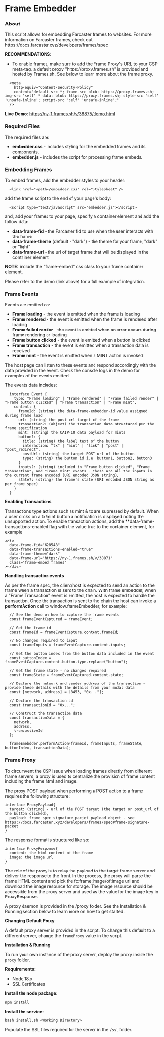 # Frame Embedder

### About

This script allows for embedding Farcaster frames to websites. For more information on Farcaster frames, check out https://docs.farcaster.xyz/developers/frames/spec

**RECOMMENDATIONS**:

- To enable frames, make sure to add the Frame Proxy's URL to your CSP meta-tag, a default proxy "https://proxy.frames.sh" is provided and hosted by Frames.sh. See below to learn more about the frame proxy.

```
  <meta
    http-equiv="Content-Security-Policy"
    content="default-src *; frame-src blob: https://proxy.frames.sh; img-src 'self' * data: blob: https://proxy.frames.sh; style-src 'self' 'unsafe-inline'; script-src 'self' 'unsafe-inline';"
  />
```

**Live Demo**: https://ny-1.frames.sh/v/38875/demo.html

### Required Files

The required files are:

- **embedder.css** - includes styling for the embedded frames and its components.
- **embedder.js** - includes the script for processing frame embeds.

### Embedding Frames

To embed frames, add the embedder styles to your header:

```
  <link href="<path>/embedder.css" rel="stylesheet" />
```

add the frame script to the end of your page's body:

```
  <script type="text/javascript" src="embedder.js"></script>
```

and, add your frames to your page, specify a container element and add the follow data:

- **data-frame-fid** - the Farcaster fid to use when the user interacts with the frame
- **data-frame-theme** (default - "dark") - the theme for your frame, "dark" or "light"
- **data-frame-url** - the url of target frame that will be displayed in the container element

**NOTE:** include the "frame-embed" css class to your frame container element.

Please refer to the demo (link above) for a full example of integration.

### Frame Events

Events are emitted on:

- **Frame loading** - the event is emitted when the frame is loading
- **Frame rendered** - the event is emitted when the frame is rendered after loading
- **Frame failed render** - the event is emitted when an error occurs during frame rendering or loading
- **Frame button clicked** - the event is emitted when a button is clicked
- **Frame transaction** - the event is emitted when a transaction data is received
- **Frame mint** - the event is emitted when a MINT action is invoked

The host page can listen to these events and respond accordingly with the data provided in the event. Check the console logs in the demo for examples of the events emitted.

The events data includes:

```
  interface Event {
    type: "Frame loading" | "Frame rendered" | "Frame failed render" | "Frame button clicked" | "Frame transaction" | "Frame mint",
    content: {
      frameId: (string) the data-frame-embedder-id value assigned during frame load
      url: (string) the post url target of the frame
      transaction?: (object) the transaction data structured per the frame specification
      mint: (string) the CAIP-10 data payload for mints
      button?: {
        title: (string) the label text of the button
        interaction: "tx" | "mint" | "link" | "post" | "post_redirect",
        postUrl: (string) the target POST url of the button
        type: (string) the button id i.e. button1, button2, button3
      }
      inputs?: (string) included in "Frame button clicked", "Frame transaction", and "Frame mint" events - these are all the inputs in the current frame encoded (URI encoded JSON string),
      state?: (string) the frame's state (URI encoded JSON string as per frame spec)
    }
  }
```

**Enabling Transactions**

Transactions type actions such as mint & tx are supressed by default. When a user clicks on a tx/mint button a notification is displayed noting the unsupported action. To enable transaction actions, add the \*\*data-frame-transactions-enabled flag with the value true to the container element, for example:

```
<div
  data-frame-fid="628548"
  data-frame-transactions-enabled="true"
  data-frame-theme="dark"
  data-frame-url="https://ny-1.frames.sh/v/38871"
  class="frame-embed frames"
></div>
```

**Handling transaction events**

As per the frame spec, the client/host is expected to send an action to the frame when a transaction is sent to the chain. With frame embedder, when a "Frame Transaction" event is emitted, the host is expected to handle the transaction. Once the transaction is sent to the chain the host can invoke a **performAction** call to window.frameEmbedder, for example:

```
  // See the demo on how to capture the frame events
  const frameEventCaptured = frameEvent;

  // Get the frame id
  const frameId = frameEventCapture.content.frameId;

  // No changes required to input
  const frameInputs = frameEventCapture.content.inputs;

  // Get the button index from the button data included in the event
  const buttonIndex = frameEventCapture.content.button.type.replace("button");

  // Get the frame state - no changes required
  const frameState = frameEventCaptured.content.state;

  // Declare the network and sender address of the transaction - provide these details with the details from your modal data
  const [network, address] = [8453, "0x..."];

  // Declare the transaction id
  const transactionId = "0x...";

  // Construct the transaction data
  const transactionData = {
    network,
    address,
    transactionId
  };

  frameEmebdder.performAction(frameId, frameInputs, frameState, buttonIndex, transactionData);
```

### Frame Proxy

To circumvent the CSP issue when loading frames directly from different frame servers, a proxy is used to centralize the provision of frame content including the frame html and image.

The proxy POST payload when performing a POST action to a frame requires the following structure:

```
interface ProxyPayload{
  target: (string) - url of the POST target (the target or post_url of the button clicked),
  payload: frame spec signature pacjet payload object - see https://docs.farcaster.xyz/developers/frames/spec#frame-signature-packet
}
```

The response format is structured like so:

```
interface ProxyResponse{
  content: the html content of the frame
  image: the image url
}
```

The role of the proxy is to relay the payload to the target frame server and deliver the response to the front. In the process, the proxy will parse the frame HTML content and pick the fc:frame:image/of:image url and download the image resource for storage. The image resource should be accessible from the proxy server and used as the value for the image key in ProxyResponse.

A proxy daemon is provided in the /proxy folder. See the Installation & Running section below to learn more on how to get started.

**Changing Default Proxy**

A default proxy server is provided in the script. To change this default to a different server, change the `frameProxy` value in the script.

**Installation & Running**

To run your own instance of the proxy server, deploy the proxy inside the `proxy` folder.

**Requirements:**

- Node 18.x
- SSL Certificates

**Install the node package:**

```
npm install
```

**Install the service:**

```
bash install.sh <Working Directory>
```

Populate the SSL files required for the server in the `/ssl` folder.
